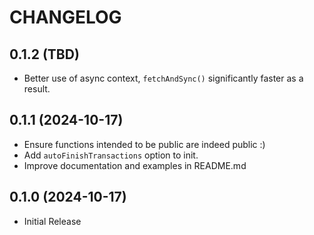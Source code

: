 # CHANGELOG

## 0.1.2 (TBD)
* Better use of async context, `fetchAndSync()` significantly faster as a result.

## 0.1.1 (2024-10-17)
* Ensure functions intended to be public are indeed public :)
* Add `autoFinishTransactions` option to init.
* Improve documentation and examples in README.md 

## 0.1.0 (2024-10-17)
* Initial Release


